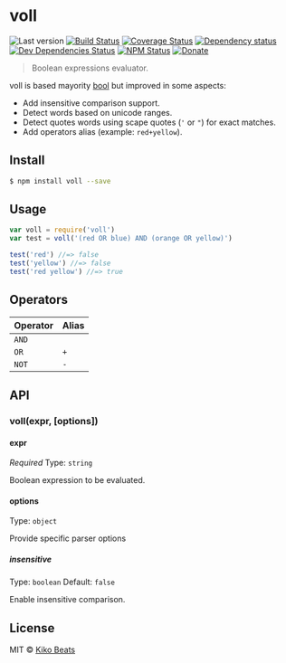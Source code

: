 # voll

![Last version](https://img.shields.io/github/tag/Kikobeats/voll.svg?style=flat-square)
[![Build Status](https://img.shields.io/travis/Kikobeats/voll/master.svg?style=flat-square)](https://travis-ci.org/Kikobeats/voll)
[![Coverage Status](https://img.shields.io/coveralls/Kikobeats/voll.svg?style=flat-square)](https://coveralls.io/github/Kikobeats/voll)
[![Dependency status](https://img.shields.io/david/Kikobeats/voll.svg?style=flat-square)](https://david-dm.org/Kikobeats/voll)
[![Dev Dependencies Status](https://img.shields.io/david/dev/Kikobeats/voll.svg?style=flat-square)](https://david-dm.org/Kikobeats/voll#info=devDependencies)
[![NPM Status](https://img.shields.io/npm/dm/voll.svg?style=flat-square)](https://www.npmjs.org/package/voll)
[![Donate](https://img.shields.io/badge/donate-paypal-blue.svg?style=flat-square)](https://paypal.me/Kikobeats)

> Boolean expressions evaluator.

voll is based mayority [bool](https://www.npmjs.com/package/bool) but improved in some aspects:

- Add insensitive comparison support.
- Detect words based on unicode ranges.
- Detect quotes words using scape quotes (`'` or `"`) for exact matches.
- Add operators alias (example: `red+yellow`).

## Install

```bash
$ npm install voll --save
```

## Usage

```js
var voll = require('voll')
var test = voll('(red OR blue) AND (orange OR yellow)')

test('red') //=> false
test('yellow') //=> false
test('red yellow') //=> true
```

## Operators

| Operator | Alias       |
|----------|-------------|
| `AND`    |             |
| `OR`     | `+`         |
| `NOT`    | `-`         |

## API

### voll(expr, [options])

#### expr

*Required*
Type: `string`

Boolean expression to be evaluated.

#### options
Type: `object`

Provide specific parser options

##### insensitive

Type: `boolean`
Default: `false`

Enable insensitive comparison.

## License

MIT © [Kiko Beats](https://github.com/Kikobeats)
